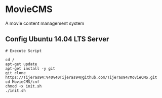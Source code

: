 # MovieCMS
A movie content management system


## Config Ubuntu 14.04 LTS Server 

``` 
# Execute Script

cd /
apt-get update
apt-get install -y git 
git clone https://Tijeras94:%40%40Tijeras94@github.com/Tijeras94/MovieCMS.git
cd MovieCMS/cnf
chmod +x init.sh
./init.sh

```
